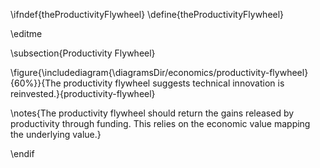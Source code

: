 \ifndef{theProductivityFlywheel}
\define{theProductivityFlywheel}

\editme

\subsection{Productivity Flywheel}

\figure{\includediagram{\diagramsDir/economics/productivity-flywheel}{60%}}{The productivity flywheel suggests technical innovation is reinvested.}{productivity-flywheel}

\notes{The productivity flywheel should return the gains released by productivity through funding. This relies on the economic value mapping the underlying value.}


\endif

